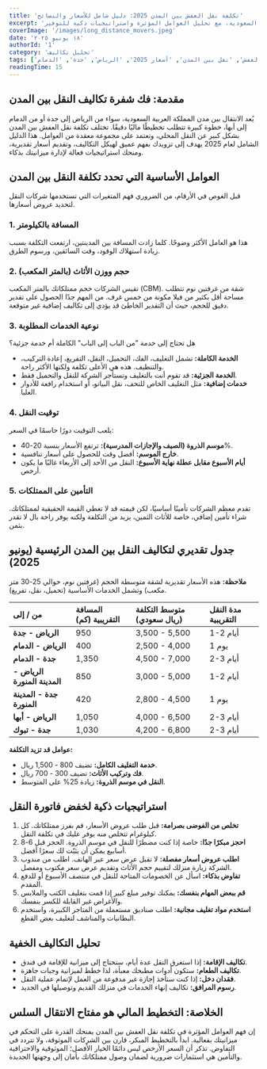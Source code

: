 ```yaml
---
title: 'تكلفة نقل العفش بين المدن 2025: دليل شامل للأسعار والنصائح'
excerpt: 'دليل تفصيلي ومحدّث لعام 2025 حول تكاليف نقل الأثاث بين المدن الرئيسية في المملكة العربية السعودية، مع تحليل العوامل المؤثرة واستراتيجيات ذكية للتوفير.'
coverImage: '/images/long_distance_movers.jpeg'
date: '١٨ يونيو ٢٠٢٥'
authorId: '1'
category: 'تحليل تكاليف'
tags: ['تكلفة نقل العفش', 'نقل بين المدن', 'أسعار 2025', 'الرياض', 'جدة', 'الدمام']
readingTime: 15
---
```


## مقدمة: فك شفرة تكاليف النقل بين المدن

يُعد الانتقال بين مدن المملكة العربية السعودية، سواء من الرياض إلى جدة أو من الدمام إلى أبها، خطوة كبيرة تتطلب تخطيطًا ماليًا دقيقًا. تختلف تكلفة نقل العفش بين المدن بشكل كبير عن النقل المحلي، وتعتمد على مجموعة معقدة من العوامل. هذا الدليل الشامل لعام 2025 يهدف إلى تزويدك بفهم عميق لهيكل التكاليف، وتقديم أسعار تقديرية، ومنحك استراتيجيات فعالة لإدارة ميزانيتك بذكاء.

## العوامل الأساسية التي تحدد تكلفة النقل بين المدن

قبل الغوص في الأرقام، من الضروري فهم المتغيرات التي تستخدمها شركات النقل لتحديد عروض أسعارها.

### 1. المسافة بالكيلومتر

هذا هو العامل الأكثر وضوحًا. كلما زادت المسافة بين المدينتين، ارتفعت التكلفة بسبب زيادة استهلاك الوقود، وقت السائقين، ورسوم الطرق.

### 2. حجم ووزن الأثاث (بالمتر المكعب)

تقيس الشركات حجم ممتلكاتك بالمتر المكعب (CBM). شقة من غرفتين نوم تتطلب مساحة أقل بكثير من فيلا مكونة من خمس غرف. من المهم جدًا الحصول على تقدير دقيق للحجم، حيث أن التقدير الخاطئ قد يؤدي إلى تكاليف إضافية غير متوقعة.

### 3. نوعية الخدمات المطلوبة

هل تحتاج إلى خدمة "من الباب إلى الباب" الكاملة أم خدمة جزئية؟

*   **الخدمة الكاملة:** تشمل التغليف، الفك، التحميل، النقل، التفريغ، إعادة التركيب، والتنظيف. هذه هي الأعلى تكلفة ولكنها الأكثر راحة.
*   **الخدمة الجزئية:** قد تقوم أنت بالتغليف وتستأجر الشركة للنقل والتحميل فقط.
*   **خدمات إضافية:** مثل التغليف الخاص للتحف، نقل البيانو، أو استخدام رافعة للأدوار العليا.

### 4. توقيت النقل

يلعب التوقيت دورًا حاسمًا في السعر:

*   **موسم الذروة (الصيف والإجازات المدرسية):** ترتفع الأسعار بنسبة 20-40%.
*   **خارج الموسم:** أفضل وقت للحصول على أسعار تنافسية.
*   **أيام الأسبوع مقابل عطلة نهاية الأسبوع:** النقل من الأحد إلى الأربعاء غالبًا ما يكون أرخص.

### 5. التأمين على الممتلكات

تقدم معظم الشركات تأمينًا أساسيًا، لكن قيمته قد لا تغطي القيمة الحقيقية لممتلكاتك. شراء تأمين إضافي، خاصة للأثاث الثمين، يزيد من التكلفة ولكنه يوفر راحة بال لا تقدر بثمن.

## جدول تقديري لتكاليف النقل بين المدن الرئيسية (يونيو 2025)

**ملاحظة:** هذه الأسعار تقديرية لشقة متوسطة الحجم (غرفتين نوم، حوالي 25-30 متر مكعب) وتشمل الخدمات الأساسية (تحميل، نقل، تفريغ).

| من / إلى | المسافة التقريبية (كم) | متوسط التكلفة (ريال سعودي) | مدة النقل التقريبية |
| :--- | :--- | :--- | :--- |
| **الرياض - جدة** | 950 | 3,500 - 5,500 | 1-2 أيام |
| **الرياض - الدمام** | 400 | 2,500 - 4,000 | 1 يوم |
| **جدة - الدمام** | 1,350 | 4,500 - 7,000 | 2-3 أيام |
| **الرياض - المدينة المنورة** | 850 | 3,000 - 5,000 | 1-2 أيام |
| **جدة - المدينة المنورة** | 420 | 2,800 - 4,500 | 1 يوم |
| **الرياض - أبها** | 1,050 | 4,000 - 6,500 | 2-3 أيام |
| **جدة - تبوك** | 1,030 | 4,200 - 6,800 | 2-3 أيام |

**عوامل قد تزيد التكلفة:**

*   **خدمة التغليف الكامل:** تضيف 800 - 1,500 ريال.
*   **فك وتركيب الأثاث:** تضيف 300 - 700 ريال.
*   **النقل في موسم الذروة:** زيادة 25% على المتوسط.

## استراتيجيات ذكية لخفض فاتورة النقل

1.  **تخلص من الفوضى بصرامة:** قبل طلب عروض الأسعار، قم بفرز ممتلكاتك. كل كيلوغرام تتخلص منه يوفر عليك في تكلفة النقل.
2.  **احجز مبكرًا جدًا:** خاصة إذا كنت مضطرًا للنقل في موسم الذروة. الحجز قبل 6-8 أسابيع يمكن أن يثبّت لك سعرًا أفضل.
3.  **اطلب عروض أسعار مفصلة:** لا تقبل عرض سعر عبر الهاتف. اطلب من مندوب الشركة زيارة منزلك لتقييم حجم الأثاث وتقديم عرض سعر مكتوب ومفصل.
4.  **تفاوض بذكاء:** اسأل عن الخصومات المتاحة للنقل في منتصف الأسبوع أو للدفع المقدم.
5.  **قم ببعض المهام بنفسك:** يمكنك توفير مبلغ كبير إذا قمت بتغليف الكتب والملابس والأغراض غير القابلة للكسر بنفسك.
6.  **استخدم مواد تغليف مجانية:** اطلب صناديق مستعملة من المتاجر الكبيرة، واستخدم البطانيات والمناشف لتغليف بعض القطع.

## تحليل التكاليف الخفية

*   **تكاليف الإقامة:** إذا استغرق النقل عدة أيام، ستحتاج إلى ميزانية للإقامة في فندق.
*   **تكاليف الطعام:** ستكون أدوات مطبخك معبأة، لذا خطط لميزانية وجبات جاهزة.
*   **فقدان دخل:** إذا كنت ستأخذ إجازة غير مدفوعة من العمل لإتمام عملية النقل.
*   **رسوم المرافق:** تكاليف إنهاء الخدمات في منزلك القديم وتوصيلها في الجديد.

## الخلاصة: التخطيط المالي هو مفتاح الانتقال السلس

إن فهم العوامل المؤثرة في تكلفة نقل العفش بين المدن يمنحك القدرة على التحكم في ميزانيتك بفعالية. ابدأ بالتخطيط المبكر، قارن بين الشركات الموثوقة، ولا تتردد في التفاوض. تذكر أن السعر الأرخص ليس دائمًا الخيار الأفضل؛ الموثوقية والاحترافية والتأمين هي استثمارات ضرورية لضمان وصول ممتلكاتك بأمان إلى وجهتها الجديدة.